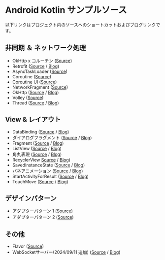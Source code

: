 # Android Kotlin サンプルソース

以下リンクはプロジェクト内のソースへのショートカットおよびブログリンクです。

## 非同期 ＆ ネットワーク処理

* OkHttp x コルーチン ([Source](https://github.com/aragig/AndroidExercise/tree/master/TryCoroutineHttpRequest/app/src/main/java/com/apppppp/trycoroutinehttprequest))
* Retrofit ([Source](https://github.com/aragig/AndroidExercise/tree/master/RetrofitExercise/app/src/main/java/com/apppppp/retrofitsample) / [Blog](https://101010.fun/programming/android-try-retrofit.html))
* AsyncTaskLoader ([Source](https://github.com/aragig/AndroidExercise/tree/master/TryAsyncTaskLoader/app/src/main/java/com/apppppp/tryasynctaskloader))
* Coroutine ([Source](https://github.com/aragig/AndroidExercise/tree/master/TryCoroutine/app/src/main/java/com/apppppp/trycoroutine))
* Coroutine UI ([Source](https://github.com/aragig/AndroidExercise/tree/master/TryCoroutineUI/app/src/main/java/com/apppppp/trycoroutineui))
* NetworkFragment ([Source](https://github.com/aragig/AndroidExercise/tree/master/TryNetworkFragment/app/src/main/java/com/apppppp/trynetworkfragment))
* OkHttp ([Source](https://github.com/aragig/AndroidExercise/tree/master/TryOkHttp/app/src/main/java/com/apppppp/tryokhttp) / [Blog](https://101010.fun/programming/android-try-okhttp.html))
* Volley ([Source](https://github.com/aragig/AndroidExercise/tree/master/TryVolley/app/src/main/java/com/apppppp/tryvolley))
* Thread ([Source](https://github.com/aragig/AndroidExercise/tree/master/TryThread/app/src/main/java/com/apppppp/trythread) / [Blog](https://101010.fun/programming/android-try-thread.html))


## View & レイアウト

* DataBinding ([Source](https://github.com/aragig/AndroidExercise/tree/master/TryDataBinding/app/src/main/java/com/apppppp/trydatabinding) / [Blog](https://101010.fun/programming/android-try-databinding.html))
* ダイアログフラグメント ([Source](https://github.com/aragig/AndroidExercise/tree/master/TryDialog/app/src/main/java/com/apppppp/trydialog) / [Blog](https://101010.fun/programming/android-try-dialog.html))
* Fragment ([Source](https://github.com/aragig/AndroidExercise/tree/master/TryFragment/app/src/main/java/com/apppppp/tryfragment) / [Blog](https://101010.fun/programming/android-try-fragment.html))
* ListView ([Source](https://github.com/aragig/AndroidExercise/tree/master/TryListView/app/src/main/java/com/apppppp/trylistview) / [Blog](https://101010.fun/programming/android-try-listview.html))
* 角丸表現 ([Source](https://github.com/aragig/AndroidExercise/tree/master/TryRadius/app/src/main/java/com/apppppp/tryradius) / [Blog](https://101010.fun/programming/android-try-radius.html))
* RecyclerView [Source](https://github.com/aragig/AndroidExercise/tree/master/TryRecyclerView/app/src/main/java/com/apppppp/tryrecyclerview) / [Blog](https://101010.fun/programming/android-try-recyclerview.html))
* SavedInstanceState ([Source](https://github.com/aragig/AndroidExercise/tree/master/TrySavedInstanceState/app/src/main/java/com/apppppp/trysavedinstancestate) / [Blog](https://101010.fun/programming/android-try-savedinstancestate.html))
* バネアニメーション ([Source](https://github.com/aragig/AndroidExercise/tree/master/TrySpringAnimation/app/src/main/java/com/apppppp/tryspringanimation) / [Blog](https://101010.fun/programming/android-try-springanimation.html))
* StartActivityForResult ([Source](https://github.com/aragig/AndroidExercise/tree/master/TryStartActivityForResult/app/src/main/java/com/apppppp/trystartactivityforresult) / [Blog](https://101010.fun/programming/android-try-start-activity-for-result.html))  
* TouchMove ([Source](https://github.com/aragig/AndroidExercise/tree/master/TryTouchMove/app/src/main/java/com/apppppp/trytouchmove) / [Blog](https://101010.fun/programming/android-try-touchmove.html))


## デザインパターン

* アダプターパターン 1 ([Source](https://github.com/aragig/AndroidExercise/tree/master/TryAdapterPatern/src))
* アダプターパターン 2 ([Source](https://github.com/aragig/AndroidExercise/tree/master/TryAdapterPatern2/src))

## その他

* Flavor ([Source](https://github.com/aragig/AndroidExercise/tree/master/TryFlavor))
* WebSocketサーバー(2024/09/11 追加) ([Source](https://github.com/aragig/AndroidExercise/tree/master/TryWebSocketServer) / [Blog](https://101010.fun/programming/android-websocket-server.html))

